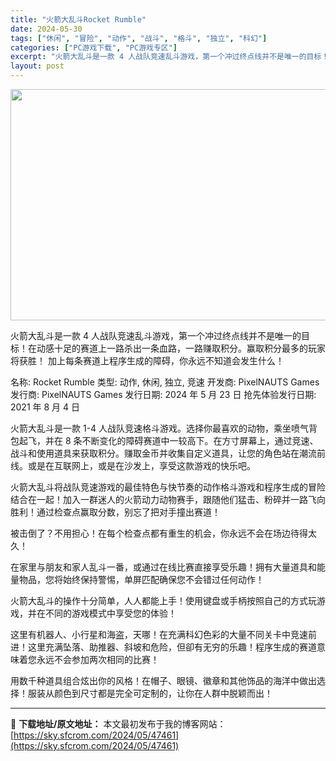 ```yaml
---
title: "火箭大乱斗Rocket Rumble"
date: 2024-05-30
tags: ["休闲", "冒险", "动作", "战斗", "格斗", "独立", "科幻"]
categories: ["PC游戏下载", "PC游戏专区"]
excerpt: "火箭大乱斗是一款 4 人战队竞速乱斗游戏，第一个冲过终点线并不是唯一的目标！在动感十足的赛道上一路杀出一条血路，一路赚取积分。赢取积分最多的玩家将获胜！ 加上每条赛道上程序生成的障碍，你永远不知道会发生什么！ 名称: Rocket Rumble 类型: 动作, 休闲, 独立, 竞速 开发商: Pix&hellip;"
layout: post
---
```


<img class="aligncenter size-full wp-image-47462" src="https://sky.sfcrom.com/wp-content/uploads/2024/05/2024053000584610.jpg" alt="" width="660" height="370" />

火箭大乱斗是一款 4 人战队竞速乱斗游戏，第一个冲过终点线并不是唯一的目标！在动感十足的赛道上一路杀出一条血路，一路赚取积分。赢取积分最多的玩家将获胜！ 加上每条赛道上程序生成的障碍，你永远不知道会发生什么！

名称: Rocket Rumble
类型: 动作, 休闲, 独立, 竞速
开发商: PixelNAUTS Games
发行商: PixelNAUTS Games
发行日期: 2024 年 5 月 23 日
抢先体验发行日期: 2021 年 8 月 4 日

火箭大乱斗是一款 1-4 人战队竞速格斗游戏。选择你最喜欢的动物，乘坐喷气背包起飞，并在 8 条不断变化的障碍赛道中一较高下。在方寸屏幕上，通过竞速、战斗和使用道具来获取积分。赚取金币并收集自定义道具，让您的角色站在潮流前线。或是在互联网上，或是在沙发上，享受这款游戏的快乐吧。

火箭大乱斗将战队竞速游戏的最佳特色与快节奏的动作格斗游戏和程序生成的冒险结合在一起！加入一群迷人的火箭动力动物赛手，跟随他们猛击、粉碎并一路飞向胜利！通过检查点赢取分数，别忘了把对手撞出赛道！

被击倒了？不用担心！在每个检查点都有重生的机会，你永远不会在场边待得太久！

在家里与朋友和家人乱斗一番，或通过在线比赛直接享受乐趣！拥有大量道具和能量物品，您将始终保持警惕，单屏匹配确保您不会错过任何动作！

火箭大乱斗的操作十分简单，人人都能上手！使用键盘或手柄按照自己的方式玩游戏，并在不同的游戏模式中享受您的体验！

这里有机器人、小行星和海盗，天哪！在充满科幻色彩的大量不同关卡中竞速前进！这里充满坠落、助推器、斜坡和危险，但卻有无穷的乐趣！程序生成的赛道意味着您永远不会参加两次相同的比赛！

用数千种道具组合炫出你的风格！在帽子、眼镜、徽章和其他饰品的海洋中做出选择！服装从颜色到尺寸都是完全可定制的，让你在人群中脱颖而出！

---
📖 **下载地址/原文地址：** 本文最初发布于我的博客网站：[https://sky.sfcrom.com/2024/05/47461](https://sky.sfcrom.com/2024/05/47461)
